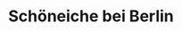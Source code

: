 ---
title: Schöneiche bei Berlin
url: /schoeneiche-bei-berlin/
latitude: 52.462
longitude: 13.725
---